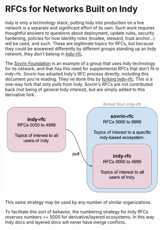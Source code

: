# RFCs for Networks Built on Indy

Indy is only a technology stack; putting Indy into production on a live network
is a separate and significant effort of its own. Such work requires thoughtful
answers to questions about deployment, update rules, security hardening, policies
for how identity roles (trustee, steward, trust anchor...) will be used, and such.
These are legitimate topics for RFCs, but because they could be answered 
differently by different groups standing up an Indy network, they don't belong in
[indy-rfc](https://github.com/hyperledger/indy-rfc).

The [Sovrin Foundation](https://sovrin.org) is an example of a group that uses
Indy technology for its network, and that has this need for supplemental RFCs
that don't fit in indy-rfc. Sovrin has adopted Indy's RFC process directly,
including this document you're reading. They've done this by [forking indy-rfc](
https://github.com/sovrin-foundation/sovrin-rfc/blob/master/README-sovrin.md
). This is a one-way fork that only _pulls_ from Indy. Sovrin's RFCs are not
contributed back (not being of general Indy interest), but are simply added to
this derivative fork.

![layered RFCs](layered-rfcs.png)

This same strategy may be used by any number of similar organizations.

To facilitate this sort of behavior, the numbering strategy for Indy RFCs
reserves numbers >= 5000 for derivative/layered ecosystems. In this way
Indy docs and layered docs will never have merge conflicts.